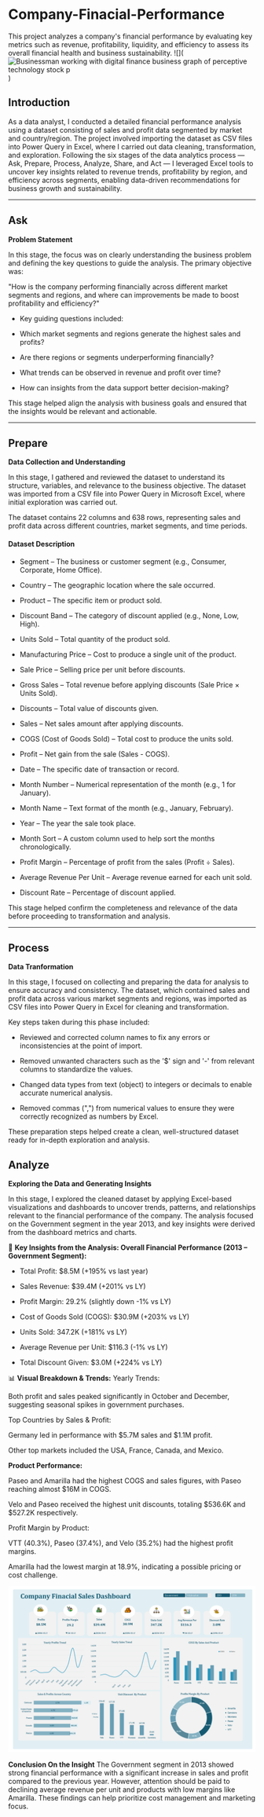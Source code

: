 # Company-Finacial-Performance
This project analyzes a company's financial performance by evaluating key metrics such as revenue, profitability, liquidity, and efficiency to assess its overall financial health and business sustainability.
![](![Businessman working with digital finance business graph of perceptive technology stock p](https://github.com/user-attachments/assets/e86218fe-5b94-4694-a9b7-a472cc417746)
)

## Introduction

As a data analyst, I conducted a detailed financial performance analysis using a dataset consisting of sales and profit data segmented by market and country/region. The project involved importing the dataset as CSV files into Power Query in Excel, where I carried out data cleaning, transformation, and exploration. Following the six stages of the data analytics process — Ask, Prepare, Process, Analyze, Share, and Act — I leveraged Excel tools to uncover key insights related to revenue trends, profitability by region, and efficiency across segments, enabling data-driven recommendations for business growth and sustainability.

---

 ## Ask

 **Problem Statement**

In this stage, the focus was on clearly understanding the business problem and defining the key questions to guide the analysis. The primary objective was:

"How is the company performing financially across different market segments and regions, and where can improvements be made to boost profitability and efficiency?"

* Key guiding questions included:

* Which market segments and regions generate the highest sales and profits?

* Are there regions or segments underperforming financially?

* What trends can be observed in revenue and profit over time?

* How can insights from the data support better decision-making?

This stage helped align the analysis with business goals and ensured that the insights would be relevant and actionable.

---

## Prepare

**Data Collection and Understanding**

In this stage, I gathered and reviewed the dataset to understand its structure, variables, and relevance to the business objective. The dataset was imported from a CSV file into Power Query in Microsoft Excel, where initial exploration was carried out.

The dataset contains 22 columns and 638 rows, representing sales and profit data across different countries, market segments, and time periods.

#### Dataset Description
* Segment – The business or customer segment (e.g., Consumer, Corporate, Home Office).

* Country – The geographic location where the sale occurred.

* Product – The specific item or product sold.

* Discount Band – The category of discount applied (e.g., None, Low, High).

* Units Sold – Total quantity of the product sold.

* Manufacturing Price – Cost to produce a single unit of the product.

* Sale Price – Selling price per unit before discounts.

* Gross Sales – Total revenue before applying discounts (Sale Price × Units Sold).

* Discounts – Total value of discounts given.

* Sales – Net sales amount after applying discounts.

* COGS (Cost of Goods Sold) – Total cost to produce the units sold.

* Profit – Net gain from the sale (Sales - COGS).

* Date – The specific date of transaction or record.

* Month Number – Numerical representation of the month (e.g., 1 for January).

* Month Name – Text format of the month (e.g., January, February).

* Year – The year the sale took place.

* Month Sort – A custom column used to help sort the months chronologically.

* Profit Margin – Percentage of profit from the sales (Profit ÷ Sales).

* Average Revenue Per Unit – Average revenue earned for each unit sold.

* Discount Rate – Percentage of discount applied.

This stage helped confirm the completeness and relevance of the data before proceeding to transformation and analysis.


---

## Process

**Data Tranformation**

In this stage, I focused on collecting and preparing the data for analysis to ensure accuracy and consistency. The dataset, which contained sales and profit data across various market segments and regions, was imported as CSV files into Power Query in Excel for cleaning and transformation.

Key steps taken during this phase included:

* Reviewed and corrected column names to fix any errors or inconsistencies at the point of import.

* Removed unwanted characters such as the '$' sign and '-' from relevant columns to standardize the values.

* Changed data types from text (object) to integers or decimals to enable accurate numerical analysis.

* Removed commas (",") from numerical values to ensure they were correctly recognized as numbers by Excel.

These preparation steps helped create a clean, well-structured dataset ready for in-depth exploration and analysis.


##  Analyze

**Exploring the Data and Generating Insights**

In this stage, I explored the cleaned dataset by applying Excel-based visualizations and dashboards to uncover trends, patterns, and relationships relevant to the financial performance of the company. The analysis focused on the Government segment in the year 2013, and key insights were derived from the dashboard metrics and charts.

📌 **Key Insights from the Analysis: Overall Financial Performance (2013 – Government Segment):**

* Total Profit: $8.5M (+195% vs last year)

* Sales Revenue: $39.4M (+201% vs LY)

* Profit Margin: 29.2% (slightly down -1% vs LY)

* Cost of Goods Sold (COGS): $30.9M (+203% vs LY)

* Units Sold: 347.2K (+181% vs LY)

* Average Revenue per Unit: $116.3 (-1% vs LY)

* Total Discount Given: $3.0M (+224% vs LY)

📊 **Visual Breakdown & Trends:**
Yearly Trends:

Both profit and sales peaked significantly in October and December, suggesting seasonal spikes in government purchases.

Top Countries by Sales & Profit:

Germany led in performance with $5.7M sales and $1.1M profit.

Other top markets included the USA, France, Canada, and Mexico.

**Product Performance:**

Paseo and Amarilla had the highest COGS and sales figures, with Paseo reaching almost $16M in COGS.

Velo and Paseo received the highest unit discounts, totaling $536.6K and $527.2K respectively.

Profit Margin by Product:

VTT (40.3%), Paseo (37.4%), and Velo (35.2%) had the highest profit margins.

Amarilla had the lowest margin at 18.9%, indicating a possible pricing or cost challenge.

![](https://github.com/Thetelegram212/Company-Finacial-Performance/blob/main/Screenshot%202025-07-23%20191203.png)

**Conclusion On the Insight**
The Government segment in 2013 showed strong financial performance with a significant increase in sales and profit compared to the previous year. However, attention should be paid to declining average revenue per unit and products with low margins like Amarilla. These findings can help prioritize cost management and marketing focus.





